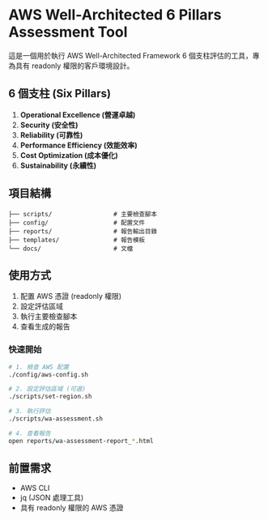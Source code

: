 # AWS Well-Architected 6 Pillars Assessment Tool

這是一個用於執行 AWS Well-Architected Framework 6 個支柱評估的工具，專為具有 readonly 權限的客戶環境設計。

## 6 個支柱 (Six Pillars)

1. **Operational Excellence (營運卓越)**
2. **Security (安全性)**
3. **Reliability (可靠性)**
4. **Performance Efficiency (效能效率)**
5. **Cost Optimization (成本優化)**
6. **Sustainability (永續性)**

## 項目結構

```
├── scripts/                 # 主要檢查腳本
├── config/                  # 配置文件
├── reports/                 # 報告輸出目錄
├── templates/               # 報告模板
└── docs/                    # 文檔

```

## 使用方式

1. 配置 AWS 憑證 (readonly 權限)
2. 設定評估區域
3. 執行主要檢查腳本
4. 查看生成的報告

### 快速開始

```bash
# 1. 檢查 AWS 配置
./config/aws-config.sh

# 2. 設定評估區域 (可選)
./scripts/set-region.sh

# 3. 執行評估
./scripts/wa-assessment.sh

# 4. 查看報告
open reports/wa-assessment-report_*.html
```

## 前置需求

- AWS CLI
- jq (JSON 處理工具)
- 具有 readonly 權限的 AWS 憑證